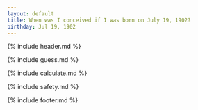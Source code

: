 ```yaml
---
layout: default
title: When was I conceived if I was born on July 19, 1902?
birthday: Jul 19, 1902
---
```


{% include header.md %}

{% include guess.md %}

{% include calculate.md %}

{% include safety.md %}

{% include footer.md %}



